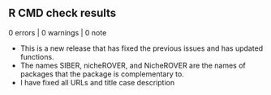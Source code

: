## R CMD check results

0 errors | 0 warnings | 0 note

* This is a new release that has fixed the previous issues and has updated functions.
* The names SIBER, nicheROVER, and NicheROVER are the names of packages that the 
package is complementary to. 
* I have fixed all URLs and title case description 

